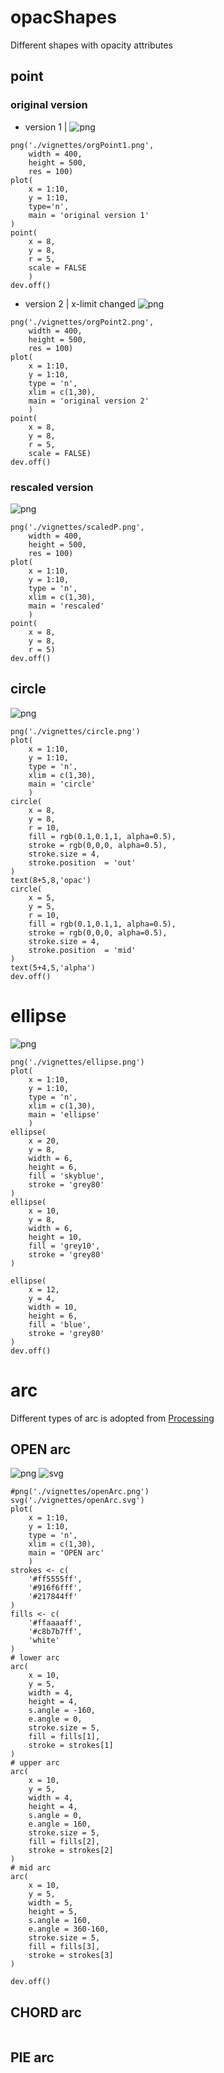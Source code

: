 # opacShapes
Different shapes with opacity attributes
## point
### original version
- version 1 | 
![png](./orgPoint1.png)
```{r}
png('./vignettes/orgPoint1.png',
    width = 400,
    height = 500,
    res = 100)
plot(
    x = 1:10,
    y = 1:10,
    type='n',
    main = 'original version 1'
)
point(
    x = 8,
    y = 8,
    r = 5,
    scale = FALSE
    )
dev.off()

```
- version 2 | x-limit changed
![png](./orgPoint2.png)
```{r}
png('./vignettes/orgPoint2.png',
    width = 400,
    height = 500,
    res = 100)
plot(
    x = 1:10,
    y = 1:10,
    type = 'n',
    xlim = c(1,30),
    main = 'original version 2'
    )
point(
    x = 8,
    y = 8,
    r = 5,
    scale = FALSE)
dev.off()

```


### rescaled version
![png](./scaledP.png)

```{r}
png('./vignettes/scaledP.png',
    width = 400,
    height = 500,
    res = 100)
plot(
    x = 1:10,
    y = 1:10,
    type = 'n',
    xlim = c(1,30),
    main = 'rescaled'
    )
point(
    x = 8,
    y = 8,
    r = 5)
dev.off()

```

## circle
![png](./circle.png)
```{}
png('./vignettes/circle.png')
plot(
    x = 1:10,
    y = 1:10,
    type = 'n',
    xlim = c(1,30),
    main = 'circle'
    )
circle(
    x = 8,
    y = 8,
    r = 10,
    fill = rgb(0.1,0.1,1, alpha=0.5),
    stroke = rgb(0,0,0, alpha=0.5),
    stroke.size = 4,
    stroke.position  = 'out'
)
text(8+5,8,'opac')
circle(
    x = 5,
    y = 5,
    r = 10,
    fill = rgb(0.1,0.1,1, alpha=0.5),
    stroke = rgb(0,0,0, alpha=0.5),
    stroke.size = 4,
    stroke.position  = 'mid'
)
text(5+4,5,'alpha')
dev.off()
```

# ellipse
![png](./ellipse.png)
```{r}
png('./vignettes/ellipse.png')
plot(
    x = 1:10,
    y = 1:10,
    type = 'n',
    xlim = c(1,30),
    main = 'ellipse'
    )
ellipse(
    x = 20,
    y = 8,
    width = 6,
    height = 6,
    fill = 'skyblue',
    stroke = 'grey80'
)
ellipse(
    x = 10,
    y = 8,
    width = 6,
    height = 10,
    fill = 'grey10',
    stroke = 'grey80'
)

ellipse(
    x = 12,
    y = 4,
    width = 10,
    height = 6,
    fill = 'blue',
    stroke = 'grey80'
)
dev.off()
```

# arc
Different types of arc is adopted from [Processing](https://processing.org/reference/arc_.html)

## OPEN arc
![png](./openArc.png)
![svg](https://github.com/rintukutum/opacShapes/blob/master/vignettes/openArc.svg)

```{r}
#png('./vignettes/openArc.png')
svg('./vignettes/openArc.svg')
plot(
    x = 1:10,
    y = 1:10,
    type = 'n',
    xlim = c(1,30),
    main = 'OPEN arc'
    )
strokes <- c(
    '#ff5555ff',
    '#916f6fff',
    '#217844ff'
)
fills <- c(
    '#ffaaaaff',
    '#c8b7b7ff',
    'white'
)
# lower arc
arc(
    x = 10,
    y = 5,
    width = 4,
    height = 4,
    s.angle = -160,
    e.angle = 0,
    stroke.size = 5,
    fill = fills[1],
    stroke = strokes[1]
)
# upper arc
arc(
    x = 10,
    y = 5,
    width = 4,
    height = 4,
    s.angle = 0,
    e.angle = 160,
    stroke.size = 5,
    fill = fills[2],
    stroke = strokes[2]
)
# mid arc
arc(
    x = 10,
    y = 5,
    width = 5,
    height = 5,
    s.angle = 160,
    e.angle = 360-160,
    stroke.size = 5,
    fill = fills[3],
    stroke = strokes[3]
)

dev.off()

```
## CHORD arc
```{r}

```

## PIE arc
```{r}
```